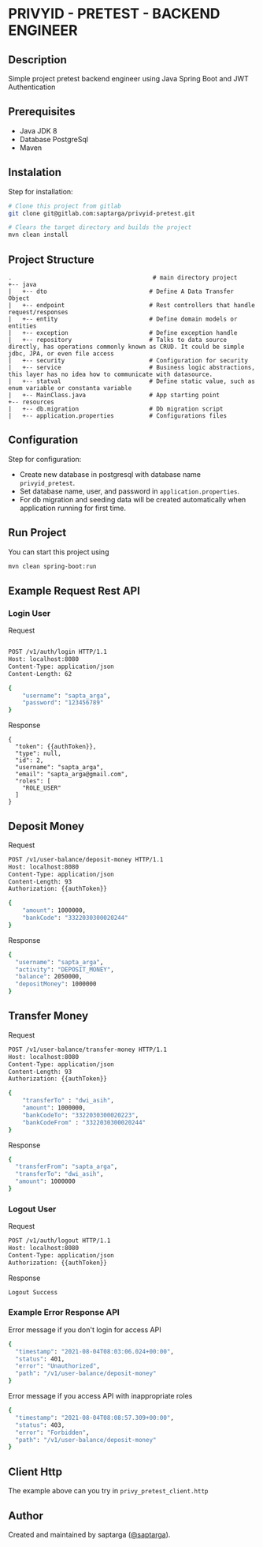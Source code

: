 # PRIVYID - PRETEST - BACKEND ENGINEER

## Description
Simple project pretest backend engineer using Java Spring Boot and JWT Authentication

## Prerequisites
- Java JDK 8
- Database PostgreSql
- Maven

## Instalation
Step for installation:
```sh
# Clone this project from gitlab
git clone git@gitlab.com:saptarga/privyid-pretest.git

# Clears the target directory and builds the project
mvn clean install
```

## Project Structure
```
.                                        # main directory project 
+-- java
|   +-- dto                             # Define A Data Transfer Object
|   +-- endpoint                        # Rest controllers that handle request/responses
|   +-- entity                          # Define domain models or entities
|   +-- exception                       # Define exception handle
|   +-- repository                      # Talks to data source directly, has operations commonly known as CRUD. It could be simple jdbc, JPA, or even file access
|   +-- security                        # Configuration for security
|   +-- service                         # Business logic abstractions, this layer has no idea how to communicate with datasource.
|   +-- statval                         # Define static value, such as enum variable or constanta variable
|   +-- MainClass.java                  # App starting point
+-- resources 
|   +-- db.migration                    # Db migration script
|   +-- application.properties          # Configurations files               
```

## Configuration
Step for configuration:

- Create new database in postgresql with database name `privyid_pretest`.
- Set database name, user, and password in `application.properties`.
- For db migration and seeding data will be created automatically when application running for first time.

## Run Project 
You can start this project using
```sh
mvn clean spring-boot:run
```

## Example Request Rest API

### Login User
Request
```sh

POST /v1/auth/login HTTP/1.1
Host: localhost:8080
Content-Type: application/json
Content-Length: 62

{
    "username": "sapta_arga",
    "password": "123456789"
}
```
Response
```
{
  "token": {{authToken}},
  "type": null,
  "id": 2,
  "username": "sapta_arga",
  "email": "sapta_arga@gmail.com",
  "roles": [
    "ROLE_USER"
  ]
}
```

## Deposit Money
Request
```sh
POST /v1/user-balance/deposit-money HTTP/1.1
Host: localhost:8080
Content-Type: application/json
Content-Length: 93
Authorization: {{authToken}}

{
    "amount": 1000000,
    "bankCode": "3322030300020244"
}
```
Response 
```sh
{
  "username": "sapta_arga",
  "activity": "DEPOSIT_MONEY",
  "balance": 2050000,
  "depositMoney": 1000000
}
```

## Transfer Money
Request
```sh
POST /v1/user-balance/transfer-money HTTP/1.1
Host: localhost:8080
Content-Type: application/json
Content-Length: 93
Authorization: {{authToken}}

{
    "transferTo" : "dwi_asih",
    "amount": 1000000,
    "bankCodeTo": "3322030300020223",
    "bankCodeFrom" : "3322030300020244"
}
```
Response
```sh
{
  "transferFrom": "sapta_arga",
  "transferTo": "dwi_asih",
  "amount": 1000000
}
```

### Logout User
Request
```sh
POST /v1/auth/logout HTTP/1.1
Host: localhost:8080
Content-Type: application/json
Authorization: {{authToken}}
```
Response
```sh
Logout Success
```

### Example Error Response API 
Error message if you don't login for access API
```sh 
{
  "timestamp": "2021-08-04T08:03:06.024+00:00",
  "status": 401,
  "error": "Unauthorized",
  "path": "/v1/user-balance/deposit-money"
}
```
Error message if you access API with inappropriate roles
```sh 
{
  "timestamp": "2021-08-04T08:08:57.309+00:00",
  "status": 403,
  "error": "Forbidden",
  "path": "/v1/user-balance/deposit-money"
}
```

## Client Http

The example above can you try in `privy_pretest_client.http`

## Author 
Created and maintained by saptarga ([@saptarga](https://www.linkedin.com/in/saptarga)).